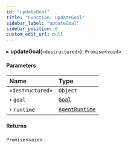 ```yaml
---
id: "updateGoal"
title: "Function: updateGoal"
sidebar_label: "updateGoal"
sidebar_position: 0
custom_edit_url: null
---
```


▸ **updateGoal**(`«destructured»`): `Promise`\<`void`\>

#### Parameters

| Name             | Type                                         |
| :--------------- | :------------------------------------------- |
| `«destructured»` | `Object`                                     |
| › `goal`         | [`Goal`](../interfaces/Goal.md)              |
| › `runtime`      | [`AgentRuntime`](../classes/AgentRuntime.md) |

#### Returns

`Promise`\<`void`\>
